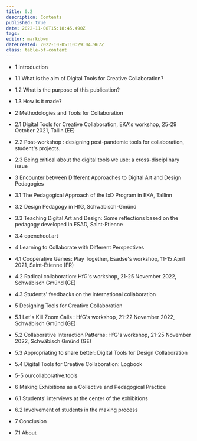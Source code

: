 ```yaml
---
title: 0.2
description: Contents
published: true
date: 2022-11-08T15:18:45.490Z
tags: 
editor: markdown
dateCreated: 2022-10-05T10:29:04.967Z
class: table-of-content
---
```


- 1 Introduction
- 1.1 What is the aim of Digital Tools for Creative Collaboration?
- 1.2 What is the purpose of this publication?
- 1.3 How is it made?

- 2 Methodologies and Tools for Collaboration
- 2.1 Dig­i­tal Tools for Cre­ative Col­lab­o­ra­tion, EKA's workshop, 25-29 October 2021, Tallin (EE)
- 2.2 Post-workshop : designing post-pandemic tools for collaboration, student's projects.
- 2.3 Being critical about the digital tools we use: a cross-disciplinary issue

- 3 Encounter between Different Approaches to Digital Art and Design Pedagogies
- 3.1 The Pedagogical Approach of the IxD Program in EKA, Tallinn
- 3.2 Design Pedagogy in HfG, Schwäbisch-Gmünd
- 3.3 Teaching Digital Art and Design: Some reflections based on the pedagogy developed in ESAD, Saint-Etienne
- 3.4 openchool.art

- 4 Learning to Collaborate with Different Perspectives
- 4.1 Cooperative Games: Play Together, Esadse's workshop, 11-15 April 2021, Saint-Étienne (FR)
- 4.2 Radical collaboration: HfG's workshop, 21-25 November 2022, Schwäbisch Gmünd (GE)
- 4.3 Students' feedbacks on the international collaboration

- 5 Designing Tools for Creative Collaboration
- 5.1 Let's Kill Zoom Calls : HfG's workshop, 21-22 November 2022, Schwäbisch Gmünd (GE)
- 5.2 Collaborative Interaction Patterns: HfG's workshop, 21-25 November 2022, Schwäbisch Gmünd (GE)
- 5.3 Appropriating to share better: Digital Tools for Design Collaboration
- 5.4 Digital Tools for Creative Collaboration: Logbook
- 5-5 ourcollaborative.tools

- 6 Making Exhibitions as a Collective and Pedagogical Practice
- 6.1 Students' interviews at the center of the exhibitions
- 6.2 Involvement of students in the making process

- 7 Conclusion
- 7.1 About
